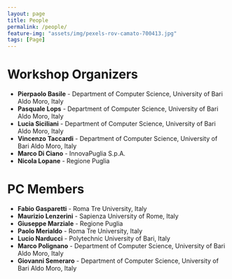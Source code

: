 ```yaml
---
layout: page
title: People
permalink: /people/
feature-img: "assets/img/pexels-rov-camato-700413.jpg"
tags: [Page]
---
```



# Workshop Organizers
- **Pierpaolo Basile** - Department of Computer Science, University of Bari Aldo Moro, Italy
- **Pasquale Lops** - Department of Computer Science, University of Bari Aldo Moro, Italy
- **Lucia Siciliani** - Department of Computer Science, University of Bari Aldo Moro, Italy
- **Vincenzo Taccardi** - Department of Computer Science, University of Bari Aldo Moro, Italy
- **Marco Di Ciano** - InnovaPuglia S.p.A. 
- **Nicola Lopane** - Regione Puglia 

# PC Members

- **Fabio Gasparetti** -  Roma Tre University, Italy
- **Maurizio Lenzerini** - Sapienza University of Rome, Italy
- **Giuseppe Marziale** - Regione Puglia
- **Paolo Merialdo** - Roma Tre University, Italy
- **Lucio Narducci** - Polytechnic University of Bari, Italy
- **Marco Polignano** - Department of Computer Science, University of Bari Aldo Moro, Italy
- **Giovanni Semeraro** - Department of Computer Science, University of Bari Aldo Moro, Italy

